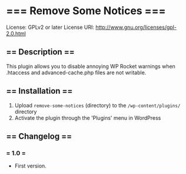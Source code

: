 # === Remove Some Notices ===
License: GPLv2 or later
License URI: http://www.gnu.org/licenses/gpl-2.0.html

## == Description ==

This plugin allows you to disable annoying WP Rocket warnings when .htaccess and advanced-cache.php files are not writable.

## == Installation ==

1. Upload `remove-some-notices` (directory) to the `/wp-content/plugins/` directory
2. Activate the plugin through the 'Plugins' menu in WordPress


## == Changelog ==

### = 1.0 =
* First version.